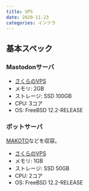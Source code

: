 ```yaml
---
title: VPS
date: 2020-11-23
categories: インフラ
---
```


## 基本スペック

### Mastodonサーバ

- [さくらのVPS](https://vps.sakura.ad.jp/)
- メモリ: 2GB
- ストレージ: SSD 100GB
- CPU: 3コア
- OS: FreeBSD 12.2-RELEASE

### ボットサーバ

[MAKOTO](/articles/MAKOTO)などを収容。

- [さくらのVPS](https://vps.sakura.ad.jp/)
- メモリ: 1GB
- ストレージ: SSD 50GB
- CPU: 2コア
- OS: FreeBSD 12.2-RELEASE
